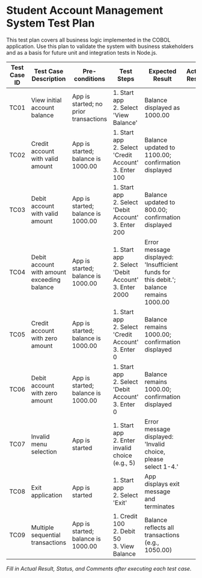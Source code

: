 # Student Account Management System Test Plan

This test plan covers all business logic implemented in the COBOL application. Use this plan to validate the system with business stakeholders and as a basis for future unit and integration tests in Node.js.

| Test Case ID | Test Case Description | Pre-conditions | Test Steps | Expected Result | Actual Result | Status (Pass/Fail) | Comments |
|--------------|----------------------|----------------|------------|-----------------|--------------|--------------------|----------|
| TC01 | View initial account balance | App is started; no prior transactions | 1. Start app<br>2. Select 'View Balance' | Balance displayed as 1000.00 |  |  |  |
| TC02 | Credit account with valid amount | App is started; balance is 1000.00 | 1. Start app<br>2. Select 'Credit Account'<br>3. Enter 100 | Balance updated to 1100.00; confirmation displayed |  |  |  |
| TC03 | Debit account with valid amount | App is started; balance is 1000.00 | 1. Start app<br>2. Select 'Debit Account'<br>3. Enter 200 | Balance updated to 800.00; confirmation displayed |  |  |  |
| TC04 | Debit account with amount exceeding balance | App is started; balance is 1000.00 | 1. Start app<br>2. Select 'Debit Account'<br>3. Enter 2000 | Error message displayed: 'Insufficient funds for this debit.'; balance remains 1000.00 |  |  |  |
| TC05 | Credit account with zero amount | App is started; balance is 1000.00 | 1. Start app<br>2. Select 'Credit Account'<br>3. Enter 0 | Balance remains 1000.00; confirmation displayed |  |  |  |
| TC06 | Debit account with zero amount | App is started; balance is 1000.00 | 1. Start app<br>2. Select 'Debit Account'<br>3. Enter 0 | Balance remains 1000.00; confirmation displayed |  |  |  |
| TC07 | Invalid menu selection | App is started | 1. Start app<br>2. Enter invalid choice (e.g., 5) | Error message displayed: 'Invalid choice, please select 1-4.' |  |  |  |
| TC08 | Exit application | App is started | 1. Start app<br>2. Select 'Exit' | App displays exit message and terminates |  |  |  |
| TC09 | Multiple sequential transactions | App is started; balance is 1000.00 | 1. Credit 100<br>2. Debit 50<br>3. View Balance | Balance reflects all transactions (e.g., 1050.00) |  |  |  |

*Fill in Actual Result, Status, and Comments after executing each test case.*
